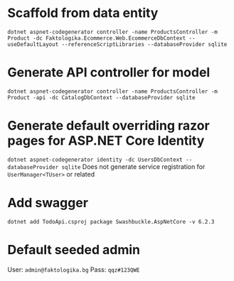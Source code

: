 # Scaffold from data entity
```dotnet aspnet-codegenerator controller -name ProductsController -m Product -dc Faktologika.Ecommerce.Web.EcommerceDbContext --useDefaultLayout --referenceScriptLibraries --databaseProvider sqlite```

# Generate API controller for model
```dotnet aspnet-codegenerator controller -name ProductsController -m Product -api -dc CatalogDbContext --databaseProvider sqlite```

# Generate default overriding razor pages for ASP.NET Core Identity
```dotnet aspnet-codegenerator identity -dc UsersDbContext --databaseProvider sqlite```
Does not generate service registration for `UserManager<TUser>` or related


# Add swagger

```dotnet add TodoApi.csproj package Swashbuckle.AspNetCore -v 6.2.3```


# Default seeded admin 
User: `admin@faktologika.bg`
Pass: `qqz#123QWE`
